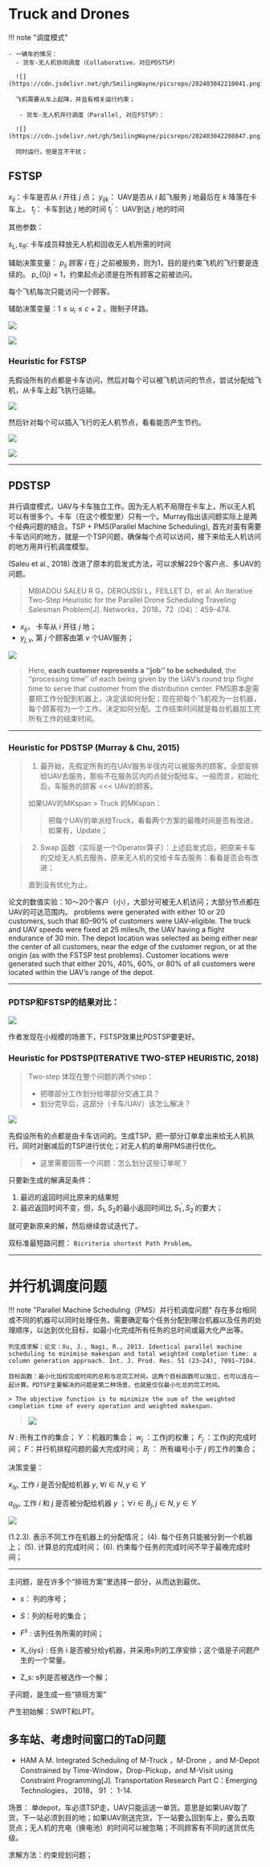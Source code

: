 # Truck and Drones

!!! note "调度模式"

    - 一辆车的情况：
      - 货车-无人机协同调度（Collaborative，对应PDSTSP）

      ![](https://cdn.jsdelivr.net/gh/SmilingWayne/picsrepo/202403042210041.png)

      飞机需要从车上起降，并且有相关运行约束；

       - 货车-无人机并行调度（Parallel, 对应FSTSP）：

      ![](https://cdn.jsdelivr.net/gh/SmilingWayne/picsrepo/202403042208847.png)

      同时运行，但是互不干扰；





## FSTSP

$x_{ij}$：卡车是否从 $i$ 开往 $j$ 点；
$y_{ijk}$： UAV是否从 $i$ 起飞服务 $j$ 地最后在 $k$ 降落在卡车上。
$t_j$： 卡车到达 $j$ 地的时间
$t_{j}^{'}$： UAV到达 $j$ 地的时间

其他参数：

$s_L, s_R$: 卡车成员释放无人机和回收无人机所需的时间

辅助决策变量： $p_{ij}$ 顾客 $i$ 在 $j$ 之前被服务，则为1，目的是约束飞机的飞行要是连续的。 p_{0j} = 1，约束起点必须是在所有顾客之前被访问。

每个飞机每次只能访问一个顾客。

辅助决策变量：$1 \leq u_i \leq c + 2$ 。限制子环路。

![](https://cdn.jsdelivr.net/gh/SmilingWayne/picsrepo/202403061443287.png)

![](https://cdn.jsdelivr.net/gh/SmilingWayne/picsrepo/202403061443109.png)


### Heuristic for FSTSP 

先假设所有的点都是卡车访问，然后对每个可以被飞机访问的节点，尝试分配给飞机，从卡车上起飞执行运输。

![](https://cdn.jsdelivr.net/gh/SmilingWayne/picsrepo/202403071642702.png)

然后针对每个可以插入飞行的无人机节点，看看能否产生节约。

![](https://cdn.jsdelivr.net/gh/SmilingWayne/picsrepo/202403071658680.png)

![](https://cdn.jsdelivr.net/gh/SmilingWayne/picsrepo/202403071701593.png)

-------

## PDSTSP

并行调度模式，UAV与卡车独立工作。因为无人机不局限在卡车上，所以无人机可以有很多个。卡车（在这个模型里）只有一个。Murray指出该问题实际上是两个经典问题的结合。TSP + PMS(Parallel Machine Scheduling), 首先对虽有需要卡车访问的地方，就是一个TSP问题，确保每个点可以访问，接下来给无人机访问的地方用并行机调度模型。

(Saleu et al., 2018) 改进了原本的启发式方法，可以求解229个客户点、多UAV的问题。


> MBIADOU SALEU R G，DEROUSSI L，FEILLET D，et al. An Iterative Two-Step Heuristic for the Parallel Drone Scheduling Traveling Salesman Problem[J]. Networks，2018，72（04）：459-474.

- $x_{ij}$， 卡车从 $i$ 开往 $j$ 地；
- $y_{j,v}$, 第 $j$ 个顾客由第 $v$ 个UAV服务；


![](https://cdn.jsdelivr.net/gh/SmilingWayne/picsrepo/202403061435785.png)

> Here, **each customer represents a ‘‘job’’ to be scheduled**, the ‘‘processing time’’ of each being given by the UAV’s round trip flight time to serve that customer from the distribution center. PMS原本是需要把工作分配到机器上，决定该如何分配；现在把每个飞机视为一台机器，每个顾客视为一个工作。决定如何分配。工作结束时间就是每台机器加工完所有工作的结束时间。
>

-----

### Heuristic for PDSTSP (Murray & Chu, 2015)

> 1. 最开始，先假定所有的在UAV服务半径内可以被服务的顾客，全部安排给UAV去服务，那些不在服务区内的点就分配给车。一般而言，初始化后，车服务的顾客 <<< UAV的顾客。
> 
>  如果UAV的MKspan > Truck 的MKspan：
> > 
> > 把每个UAV的单派给Truck，看看两个方案的最晚时间是否有改进，如果有，Update；


> 2. Swap 函数（实际是一个Operator算子）：上述启发式后，把原来卡车的交给无人机去服务，原来无人机的交给卡车去服务：看看是否会有改进；
> 
> 直到没有优化为止。



论文的数值实验：10～20个客户（小），大部分可被无人机访问；大部分节点都在UAV的可达范围内。 problems were generated with either 10 or 20 customers, such that 80–90% of customers were UAV-eligible. The truck and UAV speeds were fixed at 25 miles/h,  the UAV having a flight endurance of 30 min. The depot location was selected as being either near the center of all customers, near the edge of the customer region, or at the origin (as with the FSTSP test problems). Customer locations were generated such that either 20%, 40%, 60%, or 80% of all customers were located within the UAV’s range of the depot.

-----

### PDTSP和FSTSP的结果对比：

![](https://cdn.jsdelivr.net/gh/SmilingWayne/picsrepo/202403061524244.png)

作者发现在小规模的场景下，FSTSP效果比PDSTSP要更好。


### Heuristic for PDSTSP(ITERATIVE TWO-STEP HEURISTIC, 2018)

> Two-step 体现在整个问题的两个step：
>
> - 把哪部分工作划分给哪部分交通工具？
> - 划分完毕后，这部分（卡车/UAV）该怎么解决？


![](https://cdn.jsdelivr.net/gh/SmilingWayne/picsrepo/202403062043076.png)

先假设所有的点都是由卡车访问的。生成TSP。把一部分订单拿出来给无人机执行。同时对删减后的TSP进行优化；对无人机的单用PMS进行优化。

> - 这里需要回答一个问题：怎么划分这些订单呢？

只要新生成的解满足条件：

1. 最迟的返回时间比原来的结果短
2. 最迟返回时间不变，但，$S_1, S_2$的最小返回时间比 $S^{'}_1, S^{'}_2$的要大；

就可更新原来的解，然后继续尝试迭代了。

双标准最短路问题： `Bicriteria shortest Path Problem`。



-----

# 并行机调度问题

!!! note "Parallel Machine Scheduling（PMS）并行机调度问题"
    存在多台相同或不同的机器可以同时处理任务。需要确定每个任务分配到哪台机器以及任务的处理顺序，以达到优化目标，如最小化完成所有任务的总时间或最大化产出等。

    列生成求解：论文：Xu, J., Nagi, R., 2013. Identical parallel machine scheduling to minimise makespan and total weighted completion time: a column generation approach. Int. J. Prod. Res. 51 (23–24), 7091–7104.

    目标函数：最小化加权完成时间的总和与总完工时间。这两个目标函数可以独立，也可以连在一起计算。PDTSP主要解决的问题是第二种场景，也就是仅仅最小化总的完工时间。
    
    > The objective function is to minimize the sum of the weighted completion time of every operation and weighted makespan. 

> ![](https://cdn.jsdelivr.net/gh/SmilingWayne/picsrepo/202403061429767.png)


$N$ : 所有工作的集合；
$Y$ ：机器的集合；
$w_j$ ：工作j的权重；
$F_j$ ：工作j的完成时间；
$F$：并行机排程问题的最大完成时间；
$B_j$ ： 所有编号小于 $j$ 的工作的集合；

决策变量： 

$x_{iy}$, 工作 $i$ 是否分配给机器 $y$, $\forall i \in N, y \in Y$

$a_{ijy}$, 工作 $i$ 和 $j$ 是否被分配给机器 $y$ ；$\forall i \in B_j, j \in N, y \in Y$

![](https://cdn.jsdelivr.net/gh/SmilingWayne/picsrepo/202403050950579.png)

(1.2.3). 表示不同工作在机器上的分配情况；
(4). 每个任务只能被分到一个机器上；
(5). 计算总的完成时间；
(6). 约束每个任务的完成时间不早于最晚完成时间；

----------


主问题，是在许多个“排班方案”里选择一部分，从而达到最优。

- $s$： 列的序号；
- $S$：列的标号的集合；
- $F^s$ : 该列任务所需的时间；

- X_{iys} : 任务 i 是否被分给y机器，并采用s列的工序安排；这个值是子问题产生的一个常量。

- Z_s: s列是否被选作一个解；


子问题，是生成一些“排班方案”


产生初始解：SWPT和LPT。


## 多车站、考虑时间窗口的TaD问题

- HAM A M. Integrated Scheduling of M-Truck ，M-Drone ，and M-Depot Constrained by Time-Window，Drop-Pickup，and M-Visit using Constraint Programming[J]. Transportation Research Part C：Emerging Technologies， 2018， 91 ： 1-14.

场景： 单depot，车必须TSP走，UAV只能运送一单货。意思是如果UAV取了货，下一站必须到目的地；如果UAV刚送完货，下一站要么回到车上，要么去取货点；无人机的充电（换电池）的时间可以被忽略；不同顾客有不同的送货优先级。

求解方法：约束规划问题；

